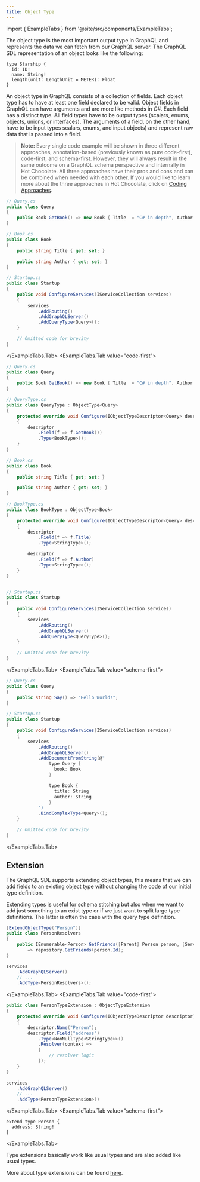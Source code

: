 ```yaml
---
title: Object Type
---
```


import { ExampleTabs } from '@site/src/components/ExampleTabs';

The object type is the most important output type in GraphQL and represents the data we can fetch from our GraphQL server. The GraphQL SDL representation of an object looks like the following:

```sdl
type Starship {
  id: ID!
  name: String!
  length(unit: LengthUnit = METER): Float
}
```

An object type in GraphQL consists of a collection of fields. Each object type has to have at least one field declared to be valid. Object fields in GraphQL can have arguments and are more like methods in _C#_. Each field has a distinct type. All field types have to be output types (scalars, enums, objects, unions, or interfaces). The arguments of a field, on the other hand, have to be input types scalars, enums, and input objects) and
represent raw data that is passed into a field.

> **Note:** Every single code example will be shown in three different approaches, annotation-based (previously known as pure code-first), code-first, and schema-first. However, they will always result in the same outcome on a GraphQL schema perspective and internally in Hot Chocolate. All three approaches have their pros and cons and can be combined when needed with each other. If you would like to learn more about the three approaches in Hot Chocolate, click on [Coding Approaches](coding-approaches.md).

<ExampleTabs>
<ExampleTabs.Tab value="annotation-based">

```csharp
// Query.cs
public class Query
{
    public Book GetBook() => new Book { Title  = "C# in depth", Author = "Jon Skeet" };
}

// Book.cs
public class Book
{
    public string Title { get; set; }

    public string Author { get; set; }
}

// Startup.cs
public class Startup
{
    public void ConfigureServices(IServiceCollection services)
    {
        services
            .AddRouting()
            .AddGraphQLServer()
            .AddQueryType<Query>();
    }

    // Omitted code for brevity
}
```

</ExampleTabs.Tab>
<ExampleTabs.Tab value="code-first">

```csharp
// Query.cs
public class Query
{
    public Book GetBook() => new Book { Title  = "C# in depth", Author = "Jon Skeet" };
}

// QueryType.cs
public class QueryType : ObjectType<Query>
{
    protected override void Configure(IObjectTypeDescriptor<Query> descriptor)
    {
        descriptor
            .Field(f => f.GetBook())
            .Type<BookType>();
    }
}

// Book.cs
public class Book
{
    public string Title { get; set; }

    public string Author { get; set; }
}

// BookType.cs
public class BookType : ObjectType<Book>
{
    protected override void Configure(IObjectTypeDescriptor<Query> descriptor)
    {
        descriptor
            .Field(f => f.Title)
            .Type<StringType>();

        descriptor
            .Field(f => f.Author)
            .Type<StringType>();
    }
}


// Startup.cs
public class Startup
{
    public void ConfigureServices(IServiceCollection services)
    {
        services
            .AddRouting()
            .AddGraphQLServer()
            .AddQueryType<QueryType>();
    }

    // Omitted code for brevity
}
```

</ExampleTabs.Tab>
<ExampleTabs.Tab value="schema-first">

```csharp
// Query.cs
public class Query
{
    public string Say() => "Hello World!";
}

// Startup.cs
public class Startup
{
    public void ConfigureServices(IServiceCollection services)
    {
        services
            .AddRouting()
            .AddGraphQLServer()
            .AddDocumentFromString(@"
                type Query {
                  book: Book
                }

                type Book {
                  title: String
                  author: String
                }
            ")
            .BindComplexType<Query>();
    }

    // Omitted code for brevity
}
```

</ExampleTabs.Tab>
</ExampleTabs>

## Extension

The GraphQL SDL supports extending object types, this means that we can add fields to an existing object type without changing the code of our initial type definition.

Extending types is useful for schema stitching but also when we want to add just something to an exist type or if we just want to split large type definitions. The latter is often the case with the query type definition.

<ExampleTabs>
<ExampleTabs.Tab value="annotation-based">

```csharp
[ExtendObjectType("Person")]
public class PersonResolvers
{
    public IEnumerable<Person> GetFriends([Parent] Person person, [Service] IPersonRepository repository)
        => repository.GetFriends(person.Id);
}

services
    .AddGraphQLServer()
    // ...
    .AddType<PersonResolvers>();
```

</ExampleTabs.Tab>
<ExampleTabs.Tab value="code-first">

```csharp
public class PersonTypeExtension : ObjectTypeExtension
{
    protected override void Configure(IObjectTypeDescriptor descriptor)
    {
        descriptor.Name("Person");
        descriptor.Field("address")
            .Type<NonNullType<StringType>>()
            .Resolver(context =>
            {
                // resolver logic
            });
    }
}

services
    .AddGraphQLServer()
    // ...
    .AddType<PersonTypeExtension>()
```

</ExampleTabs.Tab>
<ExampleTabs.Tab value="schema-first">

```sdl
extend type Person {
  address: String!
}
```

</ExampleTabs.Tab>
</ExampleTabs>

Type extensions basically work like usual types and are also added like usual types.

More about type extensions can be found [here](../defining-a-schema/extending-types).
